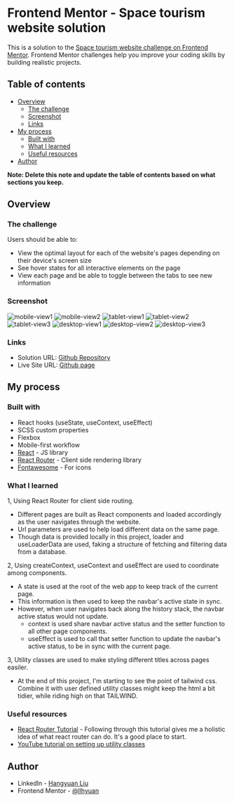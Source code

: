 # Frontend Mentor - Space tourism website solution

This is a solution to the [Space tourism website challenge on Frontend Mentor](https://www.frontendmentor.io/challenges/space-tourism-multipage-website-gRWj1URZ3). Frontend Mentor challenges help you improve your coding skills by building realistic projects. 

## Table of contents

- [Overview](#overview)
  - [The challenge](#the-challenge)
  - [Screenshot](#screenshot)
  - [Links](#links)
- [My process](#my-process)
  - [Built with](#built-with)
  - [What I learned](#what-i-learned)
  - [Useful resources](#useful-resources)
- [Author](#author)

**Note: Delete this note and update the table of contents based on what sections you keep.**

## Overview

### The challenge

Users should be able to:

- View the optimal layout for each of the website's pages depending on their device's screen size
- See hover states for all interactive elements on the page
- View each page and be able to toggle between the tabs to see new information

### Screenshot


![mobile-view1](./src/assets/screenshots/mobile1.png)
![mobile-view2](./src/assets/screenshots/mobile2.png)
![tablet-view1](./src/assets/screenshots/tablet1.png)
![tablet-view2](./src/assets/screenshots/tablet2.png)
![tablet-view3](./src/assets/screenshots/tablet3.png)
![desktop-view1](./src/assets/screenshots/desktop1.png)
![desktop-view2](./src/assets/screenshots/desktop2.png)
![desktop-view3](./src/assets/screenshots/desktop3.png)

### Links

- Solution URL: [Github Repository](https://github.com/llhyuan/Space-tourism-website)
- Live Site URL: [Github page](https://llhyuan.github.io/Space-tourism-website/)

## My process

### Built with

- React hooks (useState, useContext, useEffect) 
- SCSS custom properties
- Flexbox
- Mobile-first workflow
- [React](https://reactjs.org/) - JS library
- [React Router](https://reactrouter.com/en/main) - Client side rendering library 
- [Fontawesome](https://fontawesome.com/v5/docs/web/use-with/react) - For icons 


### What I learned

1, Using React Router for client side routing. 
  - Different pages are built as React components and loaded accordingly as the user navigates through the website. 
  - Url parameters are used to help load different data on the same page. 
  - Though data is provided locally in this project, loader and useLoaderData are used, faking a structure of fetching and filtering data from a database.

2, Using createContext, useContext and useEffect are used to coordinate among components.
  - A state is used at the root of the web app to keep track of the current page.
  - This information is then used to keep the navbar's active state in sync.
  - However, when user navigates back along the history stack, the navbar active status would not update.
      - context is used share navbar active status and the setter function to all other page components.
      - useEffect is used to call that setter function to update the navbar's active status, to be in sync with the current page.

3, Utility classes are used to make styling different titles across pages easiler. 
  - At the end of this project, I'm starting to see the point of tailwind css. Combine it with user defined utility classes might keep the html a bit tidier, while riding high on that TAILWIND. 

### Useful resources

- [React Router Tutorial](https://reactrouter.com/en/main/start/tutorial) - Following through this tutorial gives me a holistic idea of what react router can do. It's a good place to start.
- [YouTube tutorial on setting up utility classes](https://www.youtube.com/watch?v=gP8yFWCTr7Q) 

## Author

- LinkedIn - [Hangyuan Liu](www.linkedin.com/in/hangyuan-liu-a9282718b)
- Frontend Mentor - [@llhyuan](https://www.frontendmentor.io/profile/llhyuan)
